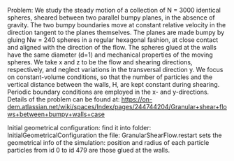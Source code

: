 Problem:
We study the steady motion of a collection of N = 3000 identical spheres, sheared between two parallel bumpy planes, in the absence of gravity. The two bumpy boundaries move at constant relative velocity in the direction tangent to the planes themselves. The planes are made bumpy by gluing Nw = 240 spheres in a regular hexagonal fashion, at close contact and aligned with the direction of the flow. The spheres glued at the walls have the same diameter (d=1) and mechanical properties of the moving spheres. We take x and z to be the flow and shearing directions, respectively, and neglect variations in the transversal direction y. We focus on constant-volume conditions, so that the number of particles and the vertical distance between the walls, H, are kept constant during shearing. Periodic boundary conditions are employed in the x- and y-directions.
Details of the problem can be found at: https://on-dem.atlassian.net/wiki/spaces/Index/pages/244744204/Granular+shear+flows+between+bumpy+walls+case

Initial geometrical configuration:
find it into folder: InitialGeometricalConfiguration
the file: GranularShearFlow.restart sets the geometrical info of the simulation: position and radius of each particle
particles from id 0 to id 479 are those glued at the walls.

